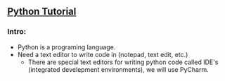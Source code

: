 ## [**Python Tutorial**](https://www.youtube.com/watch?v=rfscVS0vtbw&t=2078s)

### **Intro:**
* Python is a programing language.
* Need a text editor to write code in (notepad, text edit, etc.)
    * There are special text editors for writing python code called IDE's (integrated develepment environments), we will use PyCharm.
